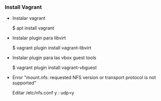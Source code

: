 ### Install Vagrant


* Instalar vagrant

    $ apt install vagrant


* Instalar plugin para libvirt 

    $ vagrant plugin install vagrant-libvirt
    
* Instalar plugin para las vbox guest tools

    $ vagrant plugin install vagrant-vbguest

* Error "mount.nfs: requested NFS version or transport protocol is not supported"

    Editar /etc/nfs.conf y :
    udp=y
